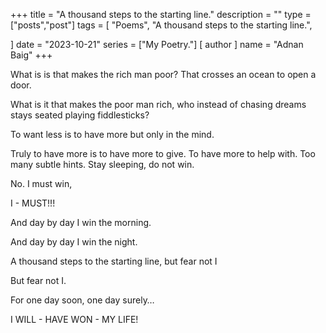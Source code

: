 +++
title = "A thousand steps to the starting line."
description = ""
type = ["posts","post"]
tags = [
    "Poems",
    "A thousand steps to the starting line.",
    
]
date = "2023-10-21"
series = ["My Poetry."]
[ author ]
  name = "Adnan Baig"
+++

What is is that makes the rich man poor? That crosses an ocean to open a door.

What is it that makes the poor man rich, who instead of chasing dreams stays seated playing fiddlesticks?

To want less is to have more but only in the mind.

Truly to have more is to have more to give. To have more to help with. Too many subtle hints. Stay sleeping, do not win.

No. I must win,

I - MUST!!!

And day by day I win the morning.

And day by day I win the night.

A thousand steps to the starting line, but fear not I

But fear not I.

For one day soon, one day surely…

I WILL - HAVE WON - MY LIFE!
